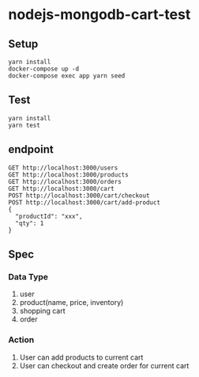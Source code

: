 # nodejs-mongodb-cart-test

## Setup
```shell
yarn install
docker-compose up -d
docker-compose exec app yarn seed
```

## Test
```shell
yarn install
yarn test
```

## endpoint
```
GET http://localhost:3000/users
GET http://localhost:3000/products
GET http://localhost:3000/orders
GET http://localhost:3000/cart
POST http://localhost:3000/cart/checkout
POST http://localhost:3000/cart/add-product
{
  "productId": "xxx",
  "qty": 1
}
```

## Spec
### Data Type
1. user
2. product(name, price, inventory)
3. shopping cart
4. order
### Action
1. User can add products to current cart
2. User can checkout and create order for current cart